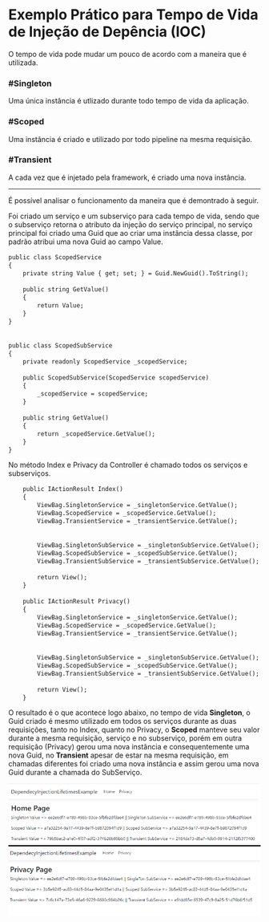 <h1>Exemplo Prático para Tempo de Vida de Injeção de Depência (IOC)</h1>

O tempo de vida pode mudar um pouco de acordo com a maneira que é utilizada.

<h3> #Singleton </h3>

Uma única instância é utlizado durante todo tempo de vida da aplicação. 

<h3> #Scoped </h3>

Uma instância é criado e utilizado por todo pipeline na mesma requisição.

<h3> #Transient </h3>

A cada vez que é injetado pela framework, é criado uma nova instância.

<hr/>
<p>
  É possível analisar o funcionamento da maneira que é demontrado à seguir.
</p>

<p>
Foi criado um serviço e um subserviço para cada tempo de vida, sendo que o subserviço retorna o atributo da injeção do serviço principal, no serviço principal foi criado
uma Guid que ao criar uma instância dessa classe, por padrão atribui uma nova Guid ao campo Value.
</p>

    public class ScopedService
    {
        private string Value { get; set; } = Guid.NewGuid().ToString();

        public string GetValue()
        {
            return Value;
        }
    }
    
    
    public class ScopedSubService
    {
        private readonly ScopedService _scopedService;
        
        public ScopedSubService(ScopedService scopedService)
        {
            _scopedService = scopedService;
        }

        public string GetValue()
        {
            return _scopedService.GetValue();
        }
    }
   
  <p>
  No método Index e Privacy da Controller é chamado todos os serviços e subserviços.
  
        public IActionResult Index()
        {
            ViewBag.SingletonService = _singletonService.GetValue();
            ViewBag.ScopedService = _scopedService.GetValue();
            ViewBag.TransientService = _transientService.GetValue();


            ViewBag.SingletonSubService = _singletonSubService.GetValue();
            ViewBag.ScopedSubService = _scopedSubService.GetValue();
            ViewBag.TransientSubService = _transientSubService.GetValue();

            return View();
        }
        
        public IActionResult Privacy()
        {
            ViewBag.SingletonService = _singletonService.GetValue();
            ViewBag.ScopedService = _scopedService.GetValue();
            ViewBag.TransientService = _transientService.GetValue();


            ViewBag.SingletonSubService = _singletonSubService.GetValue();
            ViewBag.ScopedSubService = _scopedSubService.GetValue();
            ViewBag.TransientSubService = _transientSubService.GetValue();

            return View();
        }
  </p>
  
  <p>O resultado é o que acontece logo abaixo, no tempo de vida <strong>Singleton</strong>, o Guid criado é mesmo utilizado em todos os serviços durante as duas requisições, 
  tanto no Index, quanto no Privacy, o <strong>Scoped</strong> manteve seu valor durante a mesma requisição, serviço e no subserviço, porém em outra requisição (Privacy) 
  gerou uma nova instância e consequentemente uma nova Guid, no <strong>Transient</strong> apesar de estar na mesma requisição, em chamadas diferentes foi criado uma 
  nova instância e assim gerou uma nova Guid durante a chamada do SubServiço.</p>
  
  ![](example.png)
  

